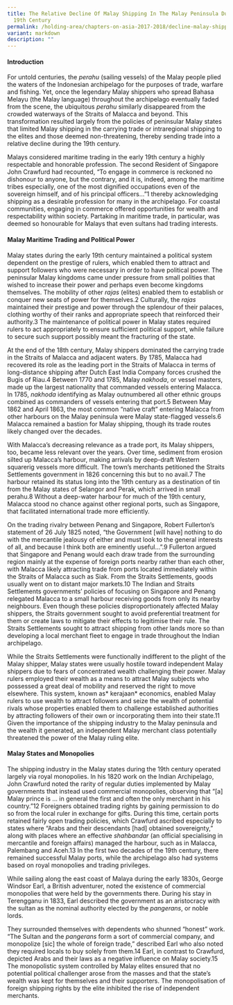 ```yaml
---
title: The Relative Decline Of Malay Shipping In The Malay Peninsula During The
  19th Century
permalink: /holding-area/chapters-on-asia-2017-2018/decline-malay-shipping-peninsula/
variant: markdown
description: ""
---
```

#### **Introduction**
For untold centuries, the *perahu* (sailing vessels) of the Malay people plied
the waters of the Indonesian archipelago for the purposes of trade, warfare
and fishing. Yet, once the legendary Malay shippers who spread Bahasa
Melayu (the Malay language) throughout the archipelago eventually
faded from the scene, the ubiquitous *perahu* similarly disappeared from
the crowded waterways of the Straits of Malacca and beyond. This
transformation resulted largely from the policies of peninsular Malay states
that limited Malay shipping in the carrying trade or intraregional shipping
to the elites and those deemed non-threatening, thereby sending trade into a
relative decline during the 19th century.

Malays considered maritime trading in the early 19th century a highly
respectable and honorable profession. The second Resident of Singapore
John Crawfurd had recounted, “To engage in commerce is reckoned
no dishonour to anyone, but the contrary, and it is, indeed, among the
maritime tribes especially, one of the most dignified occupations even of the
sovereign himself, and of his principal officers…”1 thereby acknowledging shipping as a desirable profession for many in the archipelago. For coastal
communities, engaging in commerce offered opportunities for wealth and
respectability within society. Partaking in maritime trade, in particular, was
deemed so honourable for Malays that even sultans had trading interests.

#### **Malay Maritime Trading and Political Power**
Malay states during the early 19th century maintained a political system
dependent on the prestige of rulers, which enabled them to attract and
support followers who were necessary in order to have political power.
The peninsular Malay kingdoms came under pressure from small polities
that wished to increase their power and perhaps even become kingdoms
themselves. The mobility of other *rajas* (elites) enabled them to establish or
conquer new seats of power for themselves.2 Culturally, the *rajas* maintained
their prestige and power through the splendour of their palaces, clothing
worthy of their ranks and appropriate speech that reinforced their authority.3
The maintenance of political power in Malay states required rulers to act
appropriately to ensure sufficient political support, while failure to secure
such support possibly meant the fracturing of the state.

At the end of the 18th century, Malay shippers dominated the carrying
trade in the Straits of Malacca and adjacent waters. By 1785, Malacca had
recovered its role as the leading port in the Straits of Malacca in terms of
long-distance shipping after Dutch East India Company forces crushed the
Bugis of Riau.4 Between 1770 and 1785, Malay *nakhoda*, or vessel masters,
made up the largest nationality that commanded vessels entering Malacca.
In 1785, *nakhoda* identifying as Malay outnumbered all other ethnic groups
combined as commanders of vessels entering that port.5 Between May 1862
and April 1863, the most common “native craft” entering Malacca from
other harbours on the Malay peninsula were Malay state-flagged vessels.6 Malacca remained a bastion for Malay shipping, though its trade routes
likely changed over the decades.

With Malacca’s decreasing relevance as a trade port, its Malay shippers,
too, became less relevant over the years. Over time, sediment from erosion
silted up Malacca’s harbour, making arrivals by deep-draft Western squarerig
vessels more difficult. The town’s merchants petitioned the Straits
Settlements government in 1826 concerning this but to no avail.7 The
harbour retained its status long into the 19th century as a destination of tin
from the Malay states of Selangor and Perak, which arrived in small perahu.8
Without a deep-water harbour for much of the 19th century, Malacca stood
no chance against other regional ports, such as Singapore, that facilitated
international trade more efficiently.

On the trading rivalry between Penang and Singapore, Robert Fullerton’s
statement of 26 July 1825 noted, “the Government [will have] nothing
to do with the mercantile jealousy of either and must look to the general
interests of all, and because I think both are eminently useful…”.9
Fullerton argued that Singapore and Penang would each draw trade from
the surrounding region mainly at the expense of foreign ports nearby
rather than each other, with Malacca likely attracting trade from ports
located immediately within the Straits of Malacca such as Siak. From the
Straits Settlements, goods usually went on to distant major markets.10
The Indian and Straits Settlements governments’ policies of focusing on
Singapore and Penang relegated Malacca to a small harbour receiving
goods from only its nearby neighbours. Even though these policies
disproportionately affected Malay shippers, the Straits government sought
to avoid preferential treatment for them or create laws to mitigate their
effects to legitimise their rule. The Straits Settlements sought to attract
shipping from other lands more so than developing a local merchant fleet
to engage in trade throughout the Indian archipelago.

While the Straits Settlements were functionally indifferent to the plight of
the Malay shipper, Malay states were usually hostile toward independent
Malay shippers due to fears of concentrated wealth challenging their power.
Malay rulers employed their wealth as a means to attract Malay subjects who
possessed a great deal of mobility and reserved the right to move elsewhere.
This system, known as* kerajaan* economics, enabled Malay rulers to use
wealth to attract followers and seize the wealth of potential rivals whose
properties enabled them to challenge established authorities by attracting
followers of their own or incorporating them into their state.11 Given the
importance of the shipping industry to the Malay peninsula and the wealth
it generated, an independent Malay merchant class potentially threatened
the power of the Malay ruling elite.

#### **Malay States and Monopolies**

The shipping industry in the Malay states during the 19th century operated
largely via royal monopolies. In his 1820 work on the Indian Archipelago,
John Crawfurd noted the rarity of regular duties implemented by Malay
governments that instead used commercial monopolies, observing that “[a]
Malay prince is … in general the first and often the only merchant in his
country.”12 Foreigners obtained trading rights by gaining permission to do
so from the local ruler in exchange for gifts. During this time, certain ports
retained fairly open trading policies, which Crawfurd ascribed especially
to states where “Arabs and their descendants [had] obtained sovereignty,”
along with places where an effective *shahbandar* (an official specialising in
mercantile and foreign affairs) managed the harbour, such as in Malacca,
Palembang and Aceh.13 In the first two decades of the 19th century, there
remained successful Malay ports, while the archipelago also had systems
based on royal monopolies and trading privileges.

While sailing along the east coast of Malaya during the early 1830s, George
Windsor Earl, a British adventurer, noted the existence of commercial
monopolies that were held by the governments there. During his stay in
Terengganu in 1833, Earl described the government as an aristocracy with
the sultan as the nominal authority elected by the *pangerans*, or noble lords. 

They surrounded themselves with dependents who shunned “honest” work.
“The Sultan and the *pangerans* form a sort of commercial company, and
monopolize [sic] the whole of foreign trade,” described Earl who also noted
they required locals to buy solely from them.14 Earl, in contrast to Crawfurd,
depicted Arabs and their laws as a negative influence on Malay society.15 The
monopolistic system controlled by Malay elites ensured that no potential
political challenger arose from the masses and that the state’s wealth was
kept for themselves and their supporters. The monopolisation of foreign
shipping rights by the elite inhibited the rise of independent merchants.



